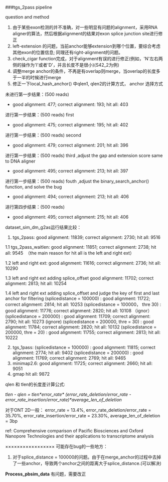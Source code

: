 ###tgs_2pass pipeline

question and method
1. 由于某些exon检测的并不准确，对一些明显有问题的alignment，采用RNA aligner的算法，然后根据alignment的结果对exon splice junction site进行修正
2. left-extension 的问题，当前anchor能够extension到哪个位置，要综合考虑其他exon的位置信息; 同理还有right-alignment的问题。
3. check_cigar function完成，对于alignment有误的进行修正(例如，'N'左右两侧的操作为'I'或者'D'，并且长度不是很小)(S42_2为例)
4. 调整merge anchor的条件，不再是有overlap则merge，当overlap的长度多于一半的时候进行merge
5. 修正一下local_hash_anchor() 中qlen1, qlen2的计算方式， anchor 选择方式


未进行第一步结果：(500 reads)
- good alignment: 477; correct alignment: 193; hit all: 403

进行第一步结果：(500 reads) first
- good alignment: 475; correct alignment: 195; hit all: 402

进行第一步结果：(500 reads) second
- good alignment: 479; correct alignment: 201; hit all: 396

进行第一步结果：(500 reads) third ,adjust the gap and extension score same to DNA aligner
- good alignment: 495; correct alignment: 213; hit all: 397

进行第一步结果：(500 reads) fouth ,adjust the binary_search_anchor() function, and solve the bug
- good alignment: 494; correct alignment: 213; hit all: 406

进行第四步结果：(500 reads)
- good alignment: 495; correct alignment: 215; hit all: 406


dataset_sim_dm_g2as运行结果比较：
1. tgs_2pass: 
good alignment: 11839; correct alignment: 2730; hit all: 9516

1.1 tgs_2pass_waitlen: 
good alignment: 11851; correct alignment: 2738; hit all: 9545  （the main reason for hit all is the left and right ext）

1.2 left and right ext:
good alignment: 11616; correct alignment: 2736; hit all: 10290 

1.3 left and right ext adding splice_offset
good alignment: 11702; correct alignment: 2813; hit all: 10254 

1.4 left and right ext adding splice_offset and judge the key of first and last anchor for filtering
 (splicedistance = 100000) : good alignment: 11722; correct alignment: 2814; hit all: 10253
 (splicedistance = 100000， thre  30) : good alignment: 11776; correct alignment: 2820; hit all: 10108 （ignor）
 (splicedistance = 200000) : good alignment: 11709; correct alignment: 2790; hit all: 10273 (ignore)
 (splicedistance = 200000, thre = 30) : good alignment: 11784; correct alignment: 2820; hit all: 10132
 (splicedistance = 200000, thre = 20) : good alignment: 11755; correct alignment: 2813; hit all: 10222

2. tgs_1pass:
 (splicedistance = 100000) : good alignment: 11815; correct alignment: 2774; hit all: 9402
 (splicedistance = 200000) : good alignment: 11769; correct alignment: 2769; hit all: 9465
3. minimap2.6: 
good alignment: 11725; correct alignment: 2660; hit all: 9051
4. gmap
hit all: 9872  







qlen 和 tlen的长度差计算公式:

*tlen - qlen = tlen\*error_rate\* (error_rate_deletion/error_rate - error_rate_insertion/error_rate)\*average_len_of_deletion*

对于ONT 2D一般：
error_rate = 13.4%, error_rate_deletion/error_rate = 35.70%, error_rate_insertion/error_rate = 23.30%, average_len_of_deletion = 3bp

ref: Comprehensive comparison of Pacific Biosciences and Oxford Nanopore Technologies and their applications to transcriptome analysis


×××××××××××××××××
可能存在bug的一些地方：
1. 对于splice_distance = 100000的问题。由于在merge_anchor的过程中去掉了一些anchor，导致两个anchor之间的距离大于splice_distance.(可以解决)

**Process_pbsim_data** 有问题，需要改正

